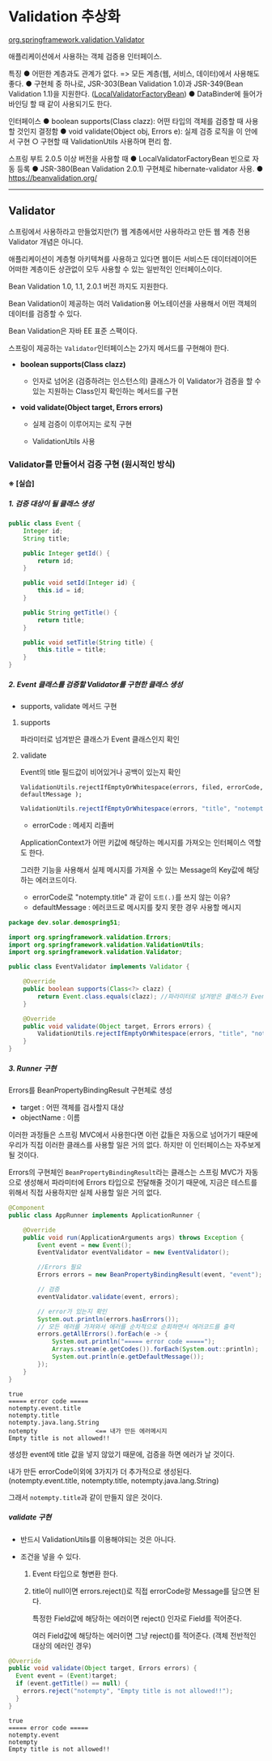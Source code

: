 #  Validation 추상화

[org.springframework.validation.Validator](https://docs.spring.io/spring/docs/current/javadoc-api/org/springframework/validation/Validator.html)

애플리케이션에서 사용하는 객체 검증용 인터페이스.

특징
	● 어떤한 계층과도 관계가 없다. => 모든 계층(웹, 서비스, 데이터)에서 사용해도 좋다.
	● 구현체 중 하나로, JSR-303(Bean Validation 1.0)과 JSR-349(Bean Validation 1.1)을 지원한다. ([LocalValidatorFactoryBean](https://docs.spring.io/spring/docs/current/javadoc-api/org/springframework/validation/Validator.html))
	● DataBinder에 들어가 바인딩 할 때 같이 사용되기도 한다.

인터페이스
	● boolean supports(Class clazz): 어떤 타입의 객체를 검증할 때 사용할 것인지 결정함
	● void validate(Object obj, Errors e): 실제 검증 로직을 이 안에서 구현
			○ 구현할 때 ValidationUtils 사용하며 편리 함.

스프링 부트 2.0.5 이상 버전을 사용할 때
	● LocalValidatorFactoryBean 빈으로 자동 등록
	● JSR-380(Bean Validation 2.0.1) 구현체로 hibernate-validator 사용.
	● https://beanvalidation.org/

---

## Validator

스프링에서 사용하라고 만들었지만(?) 웹 계층에서만 사용하라고 만든 웹 계층 전용 Validator 개념은 아니다.

애플리케이션이 계층형 아키텍쳐를 사용하고 있다면 웹이든 서비스든 데이터레이어든 어떠한 계층이든 상관없이 모두 사용할 수 있는 일반적인 인터페이스이다.

Bean Validation 1.0, 1.1, 2.0.1 버전 까지도 지원한다.

Bean Validation이 제공하는 여러 Validation용 어노테이션을 사용해서 어떤 객체의 데이터를 검증할 수 있다.

Bean Validation은 자바 EE 표준 스팩이다. 

스프링이 제공하는 `Validator`인터페이스는 2가지 메서드를 구현해야 한다.

* **boolean supports(Class clazz)**

  * 인자로 넘어온 (검증하려는 인스턴스의) 클래스가 이 Validator가 검증을 할 수 있는 지원하는 Class인지 확인하는 메서드를 구현

* **void validate(Object target, Errors errors)**

  * 실제 검증이 이루어지는 로직 구현

  * ValidationUtils 사용



### Validator를 만들어서 검증 구현 (원시적인 방식)

**※ [실습]**

##### 1. 검증 대상이 될 클래스 생성

```java
public class Event {
    Integer id;
    String title;

    public Integer getId() {
        return id;
    }

    public void setId(Integer id) {
        this.id = id;
    }

    public String getTitle() {
        return title;
    }

    public void setTitle(String title) {
        this.title = title;
    }
}
```



##### 2. Event 클래스를 검증할 Validator를 구현한 클래스 생성

* supports, validate 메서드 구현

1. supports

   파라미터로 넘겨받은 클래스가 Event 클래스인지 확인

2. validate

   Event의 title 필드값이 비어있거나 공백이 있는지 확인

   `ValidationUtils.rejectIfEmptyOrWhitespace(errors, filed, errorCode, defaultMessage );`

   ```java
   ValidationUtils.rejectIfEmptyOrWhitespace(errors, "title", "notempty", );
   ```

   * errorCode : 메세지 리졸버

   ApplicationContext가 어떤 키값에 해당하는 메시지를 가져오는 인터페이스 역할도 한다.

   그러한 기능을 사용해서 실제 메시지를 가져올 수 있는 Message의 Key값에 해당하는 에러코드이다.

   * errorCode로 "notempty.title" 과 같이 `도트(.)`를 쓰지 않는 이유?
   * defaultMessage : 에러코드로 메시지를 찾지 못한 경우 사용할 메시지

```java
package dev.solar.demospring51;

import org.springframework.validation.Errors;
import org.springframework.validation.ValidationUtils;
import org.springframework.validation.Validator;

public class EventValidator implements Validator {

    @Override
    public boolean supports(Class<?> clazz) {
        return Event.class.equals(clazz); //파라미터로 넘겨받은 클래스가 Event 클래스인지 확인
    }

    @Override
    public void validate(Object target, Errors errors) {
        ValidationUtils.rejectIfEmptyOrWhitespace(errors, "title", "notempty", "Empty title is not allowed!!");
    }
}
```



##### 3. Runner 구현

Errors를 BeanPropertyBindingResult 구현체로 생성

* target : 어떤 객체를 검사할지 대상
* objectName : 이름

이러한 과정들은 스프링 MVC에서 사용한다면 이런 값들은 자동으로 넘어가기 때문에 우리가 직접 이러한 클래스를 사용할 일은 거의 없다. 하지만 이 인터페이스는 자주보게 될 것이다.

Errors의 구현체인 `BeanPropertyBindingResult`라는 클래스는 스프링 MVC가 자동으로 생성해서 파라미터에 Errors 타입으로 전달해줄 것이기 때문에, 지금은 테스트를 위해서 직접 사용하지만 실제 사용할 일은 거의 없다.

```java
@Component
public class AppRunner implements ApplicationRunner {

    @Override
    public void run(ApplicationArguments args) throws Exception {
        Event event = new Event();
        EventValidator eventValidator = new EventValidator();

        //Errors 필요
        Errors errors = new BeanPropertyBindingResult(event, "event");

        // 검증
        eventValidator.validate(event, errors);

        // error가 있는지 확인
        System.out.println(errors.hasErrors());
        // 모든 에러를 가져와서 에러를 순차적으로 순회하면서 에러코드를 출력
        errors.getAllErrors().forEach(e -> {
            System.out.println("===== error code =====");
            Arrays.stream(e.getCodes()).forEach(System.out::println);
            System.out.println(e.getDefaultMessage());
        });
    }
}
```

```
true
===== error code =====
notempty.event.title
notempty.title
notempty.java.lang.String
notempty				<== 내가 만든 에러메시지
Empty title is not allowed!!
```



생성한 event에 title 값을 넣지 않았기 때문에, 검증을 하면 에러가 날 것이다.

내가 만든 errorCode이외에 3가지가 더 추가적으로 생성된다. (notempty.event.title, notempty.title, 
notempty.java.lang.String)

그래서 `notempty.title`과 같이 만들지 않은 것이다.



##### validate 구현

* 반드시 ValidationUtils를 이용해야되는 것은 아니다.

* 조건을 넣을 수 있다.

  1. Event 타입으로 형변환 한다.

  2. title이 null이면 errors.reject()로 직접 errorCode랑 Message를 담으면 된다.

     특정한 Field값에 해당하는 에러이면 reject() 인자로 Field를 적어준다.

     여러 Field값에 해당하는 에러이면 그냥 reject()를 적어준다. (객체 전반적인 대상의 에러인 경우)

```java
@Override
public void validate(Object target, Errors errors) {
  Event event = (Event)target;
  if (event.getTitle() == null) {
    errors.reject("notempty", "Empty title is not allowed!!");
  }
}
```

```
true
===== error code =====
notempty.event
notempty
Empty title is not allowed!!
```































